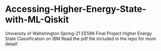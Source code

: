 # Accessing-Higher-Energy-State-with-ML-Qiskit
University of Wahshington Spring-21 EE596 Final Project Higher Energy State Classification on IBM
Read the pdf file included in the repo for more detail!
